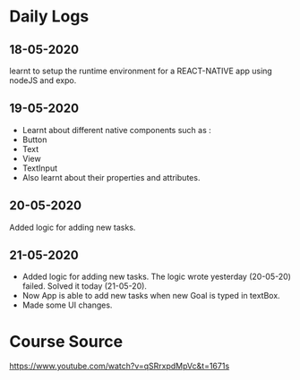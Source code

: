 # Daily Logs

## 18-05-2020

learnt to setup the runtime environment for a REACT-NATIVE app using nodeJS and expo.

## 19-05-2020

- Learnt about different native components such as :
- Button
- Text
- View
- TextInput
- Also learnt about their properties and attributes.

## 20-05-2020

Added logic for adding new tasks.

## 21-05-2020

- Added logic for adding new tasks. The logic wrote yesterday (20-05-20) failed. Solved it today (21-05-20).
- Now App is able to add new tasks when new Goal is typed in textBox.
- Made some UI changes.

# Course Source

https://www.youtube.com/watch?v=qSRrxpdMpVc&t=1671s

